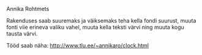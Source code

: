 Annika Rohtmets

Rakenduses saab suuremaks ja väiksemaks teha kella fondi suurust, muuta fonti viie erineva valiku vahel, muuta kella teksti värvi ning muuta kogu tausta värvi.

Tööd saab näha: http://www.tlu.ee/~annikaro/clock.html